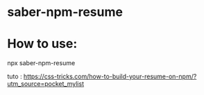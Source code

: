 # saber-npm-resume
# How to use:
npx saber-npm-resume 

tuto : 
https://css-tricks.com/how-to-build-your-resume-on-npm/?utm_source=pocket_mylist
